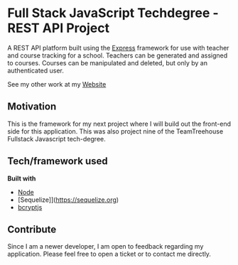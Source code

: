 # Full Stack JavaScript Techdegree - REST API Project

A REST API platform built using the [Express](https://expressjs.com) framework for use with teacher and course tracking for a school. Teachers can be generated and assigned to courses. Courses can be manipulated and deleted, but only by an authenticated user. 

See my other work at my [Website](http://www.grantwasil.com)

## Motivation
This is the framework for my next project where I will build out the front-end side for this application. This was also project nine of the TeamTreehouse Fullstack Javascript tech-degree. 

## Tech/framework used

<b>Built with</b>
- [Node](https://nodejs.org/en/)
- [Sequelize]](https://sequelize.org)
- [bcryptjs](https://www.npmjs.com/package/bcrypt)

## Contribute 
Since I am a newer developer, I am open to feedback regarding my application. Please feel free to open a ticket or to contact me directly.